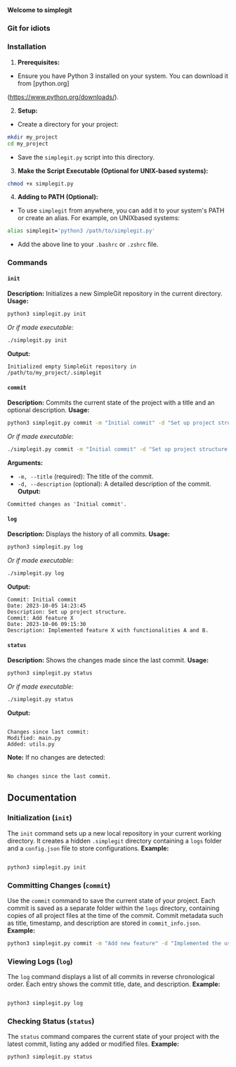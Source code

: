 #### Welcome to simplegit

### Git for idiots

### Installation

1. **Prerequisites:**

- Ensure you have Python 3 installed on your system. You can download it from [python.org]

(<https://www.python.org/downloads/>).

2. **Setup:**

- Create a directory for your project:

```bash
mkdir my_project
cd my_project
```
- Save the `simplegit.py` script into this directory.
3. **Make the Script Executable (Optional for UNIX-based systems):**
```bash
chmod +x simplegit.py
```
4. **Adding to PATH (Optional):**
- To use `simplegit` from anywhere, you can add it to your system's PATH or create an alias. For example, on UNIXbased
systems:
```bash
alias simplegit='python3 /path/to/simplegit.py'
```
- Add the above line to your `.bashrc` or `.zshrc` file.
### Commands
#### `init`
**Description:** Initializes a new SimpleGit repository in the current directory.
**Usage:**
```bash
python3 simplegit.py init
```
*Or if made executable:*
```bash
./simplegit.py init
```
**Output:**
```
Initialized empty SimpleGit repository in /path/to/my_project/.simplegit
```
#### `commit`
**Description:** Commits the current state of the project with a title and an optional description.
**Usage:**
```bash
python3 simplegit.py commit -m "Initial commit" -d "Set up project structure."
```
*Or if made executable:*
```bash
./simplegit.py commit -m "Initial commit" -d "Set up project structure."
```
**Arguments:**
- `-m, --title` (required): The title of the commit.
- `-d, --description` (optional): A detailed description of the commit.
**Output:**
```
Committed changes as 'Initial commit'.
```
#### `log`
**Description:** Displays the history of all commits.
**Usage:**
```bash
python3 simplegit.py log
```
*Or if made executable:*
```bash
./simplegit.py log
```
**Output:**
```
Commit: Initial commit
Date: 2023-10-05 14:23:45
Description: Set up project structure.
Commit: Add feature X
Date: 2023-10-06 09:15:30
Description: Implemented feature X with functionalities A and B.
```

#### `status`
**Description:** Shows the changes made since the last commit.
**Usage:**

```bash
python3 simplegit.py status

```

*Or if made executable:*

```bash
./simplegit.py status

```

**Output:**


```

Changes since last commit:
Modified: main.py
Added: utils.py

```

**Note:** If no changes are detected:

```

No changes since the last commit.

```

## Documentation

### Initialization (`init`)

The `init` command sets up a new local repository in your current working directory. It creates a hidden `.simplegit`
directory containing a `logs` folder and a `config.json` file to store configurations.
**Example:**

```bash

python3 simplegit.py init
```

### Committing Changes (`commit`)

Use the `commit` command to save the current state of your project. Each commit is saved as a separate folder within
the `logs` directory, containing copies of all project files at the time of the commit. Commit metadata such as title,
timestamp, and description are stored in `commit_info.json`.
**Example:**

```bash
python3 simplegit.py commit -m "Add new feature" -d "Implemented the user authentication feature."
```

### Viewing Logs (`log`)

The `log` command displays a list of all commits in reverse chronological order. Each entry shows the commit title, date,
and description.
**Example:**
```bash

python3 simplegit.py log
```

### Checking Status (`status`)

The `status` command compares the current state of your project with the latest commit, listing any added or modified
files.
**Example:**

```bash
python3 simplegit.py status
```

